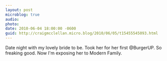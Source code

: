 ```yaml
---
layout: post
microblog: true
audio: 
photo: 
date: 2010-06-04 18:00:00 -0600
guid: http://craigmcclellan.micro.blog/2010/06/05/t15455545093.html
---
```

Date night with my lovely bride to be.  Took her for her first @BurgerUP. So freaking good. Now I'm exposing her to Modern Family.
